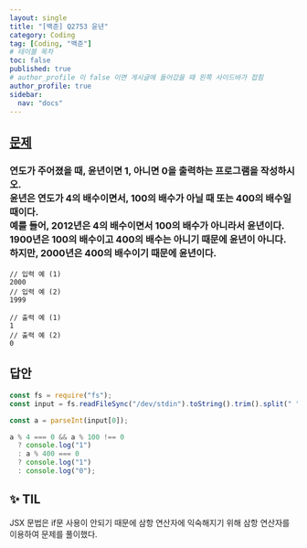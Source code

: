 ```yaml
---
layout: single
title: "[백준] Q2753 윤년"
category: Coding
tag: [Coding, "백준"]
# 테이블 목차
toc: false
published: true
# author_profile 이 false 이면 게시글에 들어갔을 때 왼쪽 사이드바가 접힘
author_profile: true
sidebar:
  nav: "docs"
---
```


## [문제](https://www.acmicpc.net/problem/2753)

### 연도가 주어졌을 때, 윤년이면 1, 아니면 0을 출력하는 프로그램을 작성하시오.<br/>윤년은 연도가 4의 배수이면서, 100의 배수가 아닐 때 또는 400의 배수일 때이다.<br/>예를 들어, 2012년은 4의 배수이면서 100의 배수가 아니라서 윤년이다. <br/>1900년은 100의 배수이고 400의 배수는 아니기 때문에 윤년이 아니다. <br/>하지만, 2000년은 400의 배수이기 때문에 윤년이다.

```
// 입력 예 (1)
2000
// 입력 예 (2)
1999
```

```
// 출력 예 (1)
1
// 출력 예 (2)
0
```

## 답안

```javascript
const fs = require("fs");
const input = fs.readFileSync("/dev/stdin").toString().trim().split(" ");

const a = parseInt(input[0]);

a % 4 === 0 && a % 100 !== 0
  ? console.log("1")
  : a % 400 === 0
  ? console.log("1")
  : console.log("0");
```

## ✨ TIL

JSX 문법은 if문 사용이 안되기 때문에 삼항 연산자에 익숙해지기 위해
삼항 연산자를 이용하여 문제를 풀이했다.
